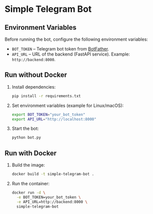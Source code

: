 # Simple Telegram Bot

## Environment Variables

Before running the bot, configure the following environment variables:

- `BOT_TOKEN` – Telegram bot token from [BotFather](https://t.me/botfather).  
- `API_URL` – URL of the backend (FastAPI service). Example: `http://backend:8000`.  

## Run without Docker

1. Install dependencies:
   ```bash
   pip install -r requirements.txt
   ```

2. Set environment variables (example for Linux/macOS):
   ```bash
   export BOT_TOKEN="your_bot_token"
   export API_URL="http://localhost:8000"
   ```

3. Start the bot:
   ```bash
   python bot.py
   ```

## Run with Docker

1. Build the image:
   ```bash
   docker build -t simple-telegram-bot .
   ```

2. Run the container:
   ```bash
   docker run -d \
     -e BOT_TOKEN=your_bot_token \
     -e API_URL=http://backend:8000 \
     simple-telegram-bot
    ```

